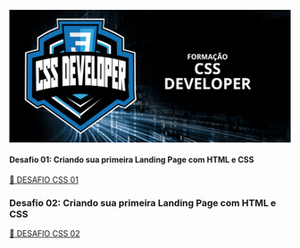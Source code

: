 ![image](./assets/image/banner_formacao_css.png)

#### Desafio 01: Criando sua primeira Landing Page com HTML e CSS

[💾 DESAFIO CSS 01](./trilha-css-desafio-01/README.md)

### Desafio 02: Criando sua primeira Landing Page com HTML e CSS

[💾 DESAFIO CSS 02](./trilha-css-desafio-01/README.md)
